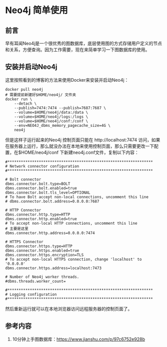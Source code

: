 # Neo4j 简单使用
## 前言
早有耳闻Neo4j是一个很优秀的图数据库，底层使用图的方式存储用户定义的节点和关系，方便查询。因为工作需要，现在来简单学习一下图数据库的使用。

## 安装并启动Neo4j
这里按照看到的博客的方法来使用Docker来安装并启动Neo4j：
```
docker pull neo4j
# 需要提前新建好$HOME/neo4j/ 文件夹
docker run \
    --detach \
    --publish=7474:7474 --publish=7687:7687 \
    --volume=$HOME/neo4j/data:/data \
    --volume=$HOME/neo4j/logs:/logs \
    --volume=$HOME/neo4j/conf:/conf \
    --env=NEO4J_dbms_memory_pagecache_size=4G \
    neo4j
```

但是这样子运行起来的Neo4j 控制页面只能在 http://localhost:7474 访问，如果在服务器上运行，那么就没办法在本地来使用控制页面，那么只需要更改一下配置，在$HOME/neo4j/conf 下新建neo4j.conf文件，复制以下内容：
```
#*****************************************************************
# Network connector configuration
#*****************************************************************

# Bolt connector
dbms.connector.bolt.type=BOLT
dbms.connector.bolt.enabled=true
dbms.connector.bolt.tls_level=OPTIONAL
# To have Bolt accept non-local connections, uncomment this line
# dbms.connector.bolt.address=0.0.0.0:7687

# HTTP Connector
dbms.connector.http.type=HTTP
dbms.connector.http.enabled=true
# To accept non-local HTTP connections, uncomment this line
# 主要是这里
dbms.connector.http.address=0.0.0.0:7474

# HTTPS Connector
dbms.connector.https.type=HTTP
dbms.connector.https.enabled=true
dbms.connector.https.encryption=TLS
# To accept non-local HTTPS connection, change 'localhost' to '0.0.0.0'
dbms.connector.https.address=localhost:7473

# Number of Neo4j worker threads.
#dbms.threads.worker_count=

#*****************************************************************
# Logging configuration
#*****************************************************************
```

然后重新运行就可以在本地浏览器访问远程服务器的控制页面了。

## 参考内容
1. 10分钟上手图数据库：https://www.jianshu.com/p/97c6752e928b
